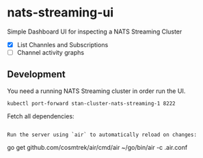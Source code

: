 # nats-streaming-ui

Simple Dashboard UI for inspecting a NATS Streaming Cluster

* [x] List Channles and Subscriptions
* [ ] Channel activity graphs

## Development

You need a running NATS Streaming cluster in order run the UI.

```
kubectl port-forward stan-cluster-nats-streaming-1 8222
```

Fetch all dependencies:

```

Run the server using `air` to automatically reload on changes:

```
go get github.com/cosmtrek/air/cmd/air
 ~/go/bin/air -c .air.conf
```
